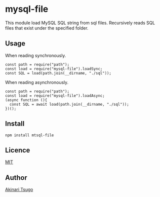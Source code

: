 mysql-file
====

This module load MySQL SQL string from sql files.
Recursively reads SQL files that exist under the specified folder.

## Usage

When reading synchronously.

```
const path = require("path");
const load = require("mysql-file").loadSync;
const SQL = load(path.join(__dirname, "./sql"));
```

When reading asynchronously.

```
const path = require("path");
const load = require("mysql-file").loadAsync;
(async function (){
  const SQL = await load(path.join(__dirname, "./sql"));
})();
```


## Install

```
npm install mtsql-file
```

## Licence

[MIT](https://raw.githubusercontent.com/garafu/mysql-file/master/LICENSE)

## Author

[Akinari Tsugo](https://github.com/garafu)


